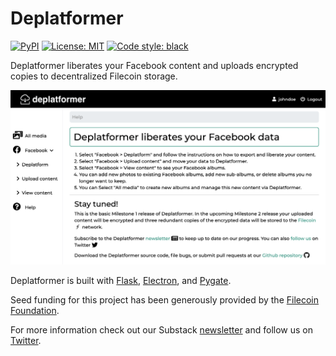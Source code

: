 # Deplatformer

[![PyPI](https://img.shields.io/pypi/v/deplatformer_webapp)](https://pypi.org/project/deplatformer-webapp/)
[![License: MIT](https://img.shields.io/pypi/l/deplatformer_webapp)]()
[![Code style: black](https://img.shields.io/badge/code%20style-black-000000.svg)](https://github.com/psf/black)

Deplatformer liberates your Facebook content and uploads encrypted copies to decentralized Filecoin storage.

![screencap](deplatformer_webapp/static/sample_data/deplatformer-screencap-help-milestone1.png)


Deplatformer is built with [Flask](https://palletsprojects.com/p/flask/), [Electron](https://www.electronjs.org/), and [Pygate](https://pygate.tech).  

Seed funding for this project has been generously provided by the [Filecoin Foundation](https://fil.org/).

For more information check out our Substack [newsletter](https://deplatformer.substack.com/) and follow us on [Twitter](https://twitter.com/deplatformer_io).
